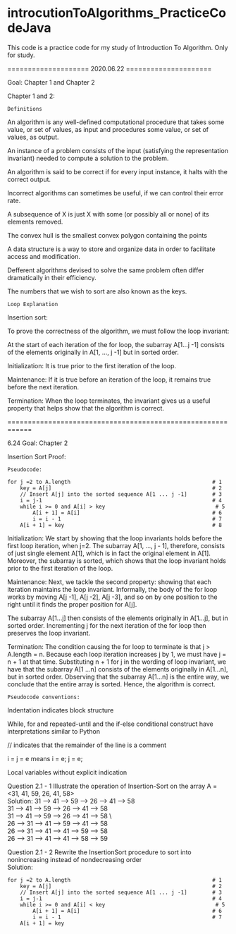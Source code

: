 # introcutionToAlgorithms_PracticeCodeJava
This code is a practice code for my study of Introduction To Algorithm. Only for study. 

==================== 2020.06.22 =====================

Goal: Chapter 1 and Chapter 2

Chapter 1 and 2:

`Definitions`

An algorithm is any well-defined computational procedure that takes some value, or set of values, as input and procedures some value, or set of values, as output. 

An instance of a problem consists of the input (satisfying the representation invariant) needed to compute a solution to the problem. 

An algorithm is said to be correct if for every input instance, it halts with the correct output. 

Incorrect algorithms can sometimes be useful, if we can control their error rate. 

A subsequence of X is just X with some (or possibly all or none) of its elements removed. 

The convex hull is the smallest convex polygon containing the points

A data structure is a way to store and organize data in order to facilitate access and modification. 

Defferent algorithms devised to solve the same problem often differ dramatically in their efficiency. 

The numbers that we wish to sort are also known as the keys. 

``Loop Explanation``

Insertion sort:

To prove the correctness of the algorithm, we must follow the loop invariant: 

At the start of each iteration of the for loop, the subarray A[1...j -1] consists of the elements originally in A[1, ..., j -1] but in sorted order. 

Initialization: It is true prior to the first iteration of the loop. 

Maintenance: If it is true before an iteration of the loop, it remains true before the next iteration. 

Termination: When the loop terminates, the invariant gives us a useful property that helps show that the algorithm is correct.

 

============================================================

6.24 
Goal: Chapter 2

Insertion Sort Proof:

`Pseudocode:`

    for j =2 to A.length                                             # 1
        key = A[j]                                                   # 2
        // Insert A[j] into the sorted sequence A[1 ... j -1]        # 3
        i = j-1                                                      # 4
        while i >= 0 and A[i] > key                                   # 5
            A[i + 1] = A[i]                                          # 6
            i = i - 1                                                # 7
        A[i + 1] = key                                               # 8
 
Initialization: 
We start by showing that the loop invariants holds before the first loop iteration, when j=2. The subarray A[1, ..., j - 1], therefore, consists of just single element A[1], which is in fact the original element in A[1]. Moreover, the subarray is sorted, which shows that the loop invariant holds prior to the first iteration of the loop.

Maintenance: Next, we tackle the second property: showing that each iteration maintains the loop invariant. Informally, the body of the for loop works by moving A[j -1], A[j -2], A[j -3], and so on by one position to the right until it finds the proper position for A[j].       

The subarray A[1...j] then consists of the elements originally in A[1...j], but in sorted order. Incrementing j for the next iteration of the for loop then preserves the loop invariant. 

Termination: The condition causing the for loop to terminate is that j > A.length = n. Because each loop iteration increases j by 1, we must have 
j = n + 1 at that time. Substituting n + 1 for j in the wording of loop invariant, we have that the subarray A[1 ...n] consists of the elements originally in A[1...n], but in sorted order. Observing that the subarray A[1...n] is the entire way, we conclude that the entire array is sorted. Hence, the algorithm is correct. 

`Pseudocode conventions:`

Indentation indicates block structure 

While, for and repeated-until and the if-else conditional construct have interpretations similar to Python

// indicates that the remainder of the line is a comment

i = j = e means i = e; j = e;

Local variables without explicit indication

Question 2.1 - 1 Illustrate the operation of Insertion-Sort on the array A = <31, 41, 59, 26, 41, 58> \
    Solution: 31 --> 41 --> 59 --> 26 --> 41 --> 58 \
              31 --> 41 --> 59 --> 26 --> 41 --> 58 \
              31 --> 41 --> 59 --> 26 --> 41 --> 58 \  
              26 --> 31 --> 41 --> 59 --> 41 --> 58 \
              26 --> 31 --> 41 --> 41 --> 59 --> 58 \
              26 --> 31 --> 41 --> 41 --> 58 --> 59 
             
             
Question 2.1 - 2 Rewrite the InsertionSort procedure to sort into nonincreasing instead of nondecreasing order \
    Solution: 

    for j =2 to A.length                                             # 1
        key = A[j]                                                   # 2
        // Insert A[j] into the sorted sequence A[1 ... j -1]        # 3
        i = j-1                                                      # 4
        while i >= 0 and A[i] < key                                   # 5
            A[i + 1] = A[i]                                          # 6
            i = i - 1                                                # 7
        A[i + 1] = key     